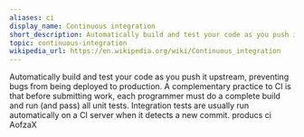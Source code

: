 ```yaml
---
aliases: ci
display_name: Continuous integration
short_description: Automatically build and test your code as you push it upstream, preventing bugs from being deployed to production.
topic: continuous-integration
wikipedia_url: https://en.wikipedia.org/wiki/Continuous_integration
---
```

Automatically build and test your code as you push it upstream, preventing bugs from being deployed to production. A complementary practice to CI is that before submitting work, each programmer must do a complete build and run (and pass) all unit tests. Integration tests are usually run automatically on a CI server when it detects a new commit.
producs ci AofzaX
